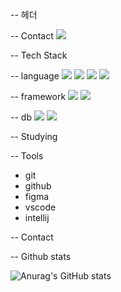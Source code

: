 


-- 헤더 

-- Contact 
<img src="https://img.shields.io/badge/Gmail-D14836?style=for-the-badge&logo=gmail&logoColor=white"/>



-- Tech Stack 


-- language 
<img src="https://img.shields.io/badge/jQuery-0769AD?style=for-the-badge&logo=jquery&logoColor=white"/>
<img src="https://img.shields.io/badge/Java-ED8B00?style=for-the-badge&logo=openjdk&logoColor=white"/>
<img src="https://img.shields.io/badge/JavaScript-F7DF1E?style=for-the-badge&logo=JavaScript&logoColor=white"/>
<img src="https://img.shields.io/badge/TypeScript-007ACC?style=for-the-badge&logo=typescript&logoColor=white"/>

-- framework
<img src="https://img.shields.io/badge/Vue.js-35495E?style=for-the-badge&logo=vue.js&logoColor=4FC08D"/>
<img src="https://img.shields.io/badge/Spring-6DB33F?style=for-the-badge&logo=spring&logoColor=white"/>


-- db 
<img src="https://img.shields.io/badge/MySQL-00000F?style=for-the-badge&logo=mysql&logoColor=white"/>
<img src="https://img.shields.io/badge/Oracle-F80000?style=for-the-badge&logo=oracle&logoColor=black"/>



-- Studying 



-- Tools 
- git
- github
- figma
- vscode
- intellij


-- Contact 




-- Github stats 

![Anurag's GitHub stats](https://github-readme-stats.vercel.app/api?username=bobo&show_icons=true&theme=omni)
